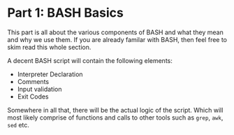 # Part 1: BASH Basics

This part is all about the various components of BASH and what they mean and why we use them.  If you are already familar with BASH, then feel free to skim read this whole section.

A decent BASH script will contain the following elements:
* Interpreter Declaration
* Comments
* Input validation
* Exit Codes

Somewhere in all that, there will be the actual logic of the script.  Which will most likely comprise of functions and calls to other tools such as `grep`, `awk`, `sed` etc.




